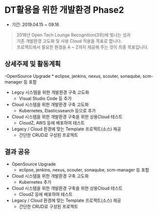 DT활용을 위한 개발환경 Phase2
=
- 기간: 2019.04.15 ~ 09.16
> 2018년 Open Tech Lounge Recognition(3위)에 빛나는 성과   
기존 개발환경 고도화 및 사용 Cloud 적용을 목표로 합니다.   
프로젝트에서 필요한 환경을 A ~ Z까지 제공해 주는 것이 최종 목표입니다.

상세주제 및 활동계획
-
-OpenSource Upgrade
    * eclipse, jenkins, nexus, scouter, sonaqube, scm-manager 등 포함
- Legcy 시스템을 위한 개발환경 구축 고도화
    * Visual Studio Code 등 추가
- Cloud 시스템을 위한 개발환경 구축 고도화
    * Kubernetes, Elasticssearch 등으로 추가
- Cloud 시스템을 위한 개발환경 구축을 위한 상용Cloud 테스트
    * CloudZ, AWS 등에 배포하여 테스트
- Legacy / Cloud 환경에 맞는 Template 프로젝트(소스) 제공
    * 간단한 CRUD로 구성된 프로젝트
    
결과 공유
-
- OpenSource Upgrade
    * eclipse, jenkins, nexus, scouter, sonaqube, scm-manager 등 포함
- Cloud 시스템을 위한 개발환경 구축 고도화
    * Kubernetes 추가
- Cloud 시스템을 위한 개발환경 구축을 위한 상용Cloud 테스트
    * CloudZ 등에 배포하여 테스트
- Legacy / Cloud 환경에 맞는 Template 프로젝트(소스) 제공
    * 간단한 CRUD로 구성된 프로젝트
